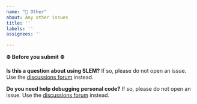 ```yaml
---
name: "🔮 Other"
about: Any other issues
title: ''
labels: ''
assignees: ''

---
```


:no_entry: **Before you submit** :no_entry:

**Is this a question about using SLEM?**
If so, please do not open an issue.
Use the [discussions forum](https://github.com/matthewvowels1/SLEM/discussions) instead.

**Do you need help debugging personal code?**
If so, please do not open an issue.
Use the [discussions forum](https://github.com/matthewvowels1/SLEM/discussions) instead.
